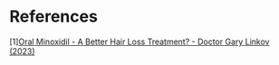# References
[1][Oral Minoxidil - A Better Hair Loss Treatment? - Doctor Gary Linkov (2023)](https://www.youtube.com/watch?v=8TsIRg949S4)